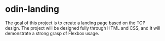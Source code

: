 # odin-landing
The goal of this project is to create a landing page based on the
TOP design. The project will be designed fully through HTML and
CSS, and it will demonstrate a strong grasp of Flexbox usage.

